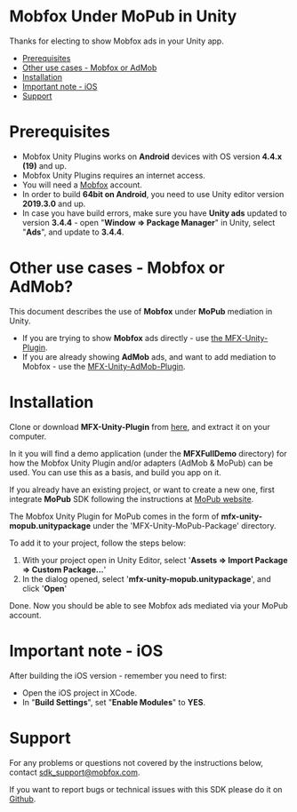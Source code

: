 # Mobfox Under MoPub in Unity
Thanks for electing to show Mobfox ads in your Unity app.

<!-- toc -->

* [Prerequisites](#prerequisites)
* [Other use cases - Mobfox or AdMob](#other-use-cases---mobfox-or-admob)
* [Installation](#installation)
* [Important note - iOS](#important-note---ios)
* [Support](#support)

<!-- toc stop -->

# Prerequisites

* Mobfox Unity Plugins works on **Android** devices with OS version **4.4.x (19)** and up.
* Mobfox Unity Plugins requires an internet access.
* You will need a [Mobfox](https://mobfox.atlassian.net/wiki/spaces/PUMD/pages/354549848/Setup+MobFox+Account) account.
* In order to build **64bit on Android**, you need to use Unity editor version **2019.3.0** and up.
* In case you have build errors, make sure you have **Unity ads** updated to version **3.4.4** - open "**Window => Package Manager**" in Unity, select "**Ads**", and update to **3.4.4**.

# Other use cases - Mobfox or AdMob?

This document describes the use of **Mobfox** under **MoPub** mediation in Unity.

* If you are trying to show **Mobfox** ads directly - use [the MFX-Unity-Plugin](../MFX-Unity-Package/README_mobfox.md).
* If you are already showing **AdMob** ads, and want to add mediation to Mobfox - use the [MFX-Unity-AdMob-Plugin](../MFX-Unity-AdMob-Package/README_admob.md).

# Installation

Clone or download **MFX-Unity-Plugin** from [here](https://github.com/mobfox/MFX-Unity-Plugin), and extract it on your computer.

In it you will find a demo application (under the **MFXFullDemo** directory) for how the Mobfox Unity Plugin and/or adapters (AdMob & MoPub) can be used. You can use this as a basis, and build you app on it.

If you already have an existing project, or want to create a new one,
first integrate **MoPub** SDK following the instructions at [MoPub website](https://developers.mopub.com/publishers/unity/integrate/).

The Mobfox Unity Plugin for MoPub comes in the form of **mfx-unity-mopub.unitypackage** under the 'MFX-Unity-MoPub-Package' directory.

To add it to your project, follow the steps below:

1. With your project open in Unity Editor, select '**Assets => Import Package => Custom Package...**'
2. In the dialog opened, select '**mfx-unity-mopub.unitypackage**', and click '**Open**'

Done. Now you should be able to see Mobfox ads mediated via your MoPub account.
 
# Important note - iOS

After building the iOS version - remember you need to first:

* Open the iOS project in XCode.
* In "**Build Settings**", set "**Enable Modules**" to **YES**.

# Support

For any problems or questions not covered by the instructions below, contact <sdk_support@mobfox.com>.

If you want to report bugs or technical issues with this SDK please do it on [Github](https://github.com/mobfox/MFX-Unity-Plugin/issues).
